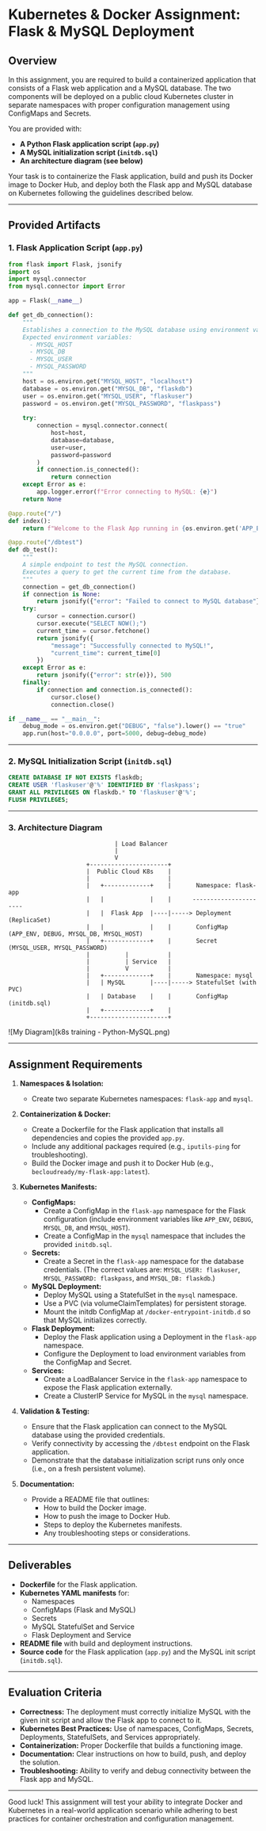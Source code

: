 
# Kubernetes & Docker Assignment: Flask & MySQL Deployment

## Overview

In this assignment, you are required to build a containerized application that consists of a Flask web application and a MySQL database. The two components will be deployed on a public cloud Kubernetes cluster in separate namespaces with proper configuration management using ConfigMaps and Secrets.

You are provided with:
- **A Python Flask application script (`app.py`)**
- **A MySQL initialization script (`initdb.sql`)**
- **An architecture diagram (see below)**

Your task is to containerize the Flask application, build and push its Docker image to Docker Hub, and deploy both the Flask app and MySQL database on Kubernetes following the guidelines described below.

---

## Provided Artifacts

### 1. Flask Application Script (`app.py`)

```python
from flask import Flask, jsonify
import os
import mysql.connector
from mysql.connector import Error

app = Flask(__name__)

def get_db_connection():
    """
    Establishes a connection to the MySQL database using environment variables.
    Expected environment variables:
      - MYSQL_HOST
      - MYSQL_DB
      - MYSQL_USER
      - MYSQL_PASSWORD
    """
    host = os.environ.get("MYSQL_HOST", "localhost")
    database = os.environ.get("MYSQL_DB", "flaskdb")
    user = os.environ.get("MYSQL_USER", "flaskuser")
    password = os.environ.get("MYSQL_PASSWORD", "flaskpass")
    
    try:
        connection = mysql.connector.connect(
            host=host,
            database=database,
            user=user,
            password=password
        )
        if connection.is_connected():
            return connection
    except Error as e:
        app.logger.error(f"Error connecting to MySQL: {e}")
    return None

@app.route("/")
def index():
    return f"Welcome to the Flask App running in {os.environ.get('APP_ENV', 'development')} mode!"

@app.route("/dbtest")
def db_test():
    """
    A simple endpoint to test the MySQL connection.
    Executes a query to get the current time from the database.
    """
    connection = get_db_connection()
    if connection is None:
        return jsonify({"error": "Failed to connect to MySQL database"}), 500
    try:
        cursor = connection.cursor()
        cursor.execute("SELECT NOW();")
        current_time = cursor.fetchone()
        return jsonify({
            "message": "Successfully connected to MySQL!",
            "current_time": current_time[0]
        })
    except Error as e:
        return jsonify({"error": str(e)}), 500
    finally:
        if connection and connection.is_connected():
            cursor.close()
            connection.close()

if __name__ == "__main__":
    debug_mode = os.environ.get("DEBUG", "false").lower() == "true"
    app.run(host="0.0.0.0", port=5000, debug=debug_mode)
```

---

### 2. MySQL Initialization Script (`initdb.sql`)

```sql
CREATE DATABASE IF NOT EXISTS flaskdb;
CREATE USER 'flaskuser'@'%' IDENTIFIED BY 'flaskpass';
GRANT ALL PRIVILEGES ON flaskdb.* TO 'flaskuser'@'%';
FLUSH PRIVILEGES;
```

---

### 3. Architecture Diagram

```                           | 
                              | Load Balancer
                              |
                              V 
                      +----------------------+
                      |  Public Cloud K8s    |
                      |                      |
                      |   +-------------+    |       Namespace: flask-app
                      |   |             |    |      ----------------------
                      |   |  Flask App  |----|-----> Deployment (ReplicaSet)
                      |   |             |    |       ConfigMap (APP_ENV, DEBUG, MYSQL_DB, MYSQL_HOST)
                      |   +-------------+    |       Secret (MYSQL_USER, MYSQL_PASSWORD)
                      |          |           |
                      |          | Service   |
                      |          V           |
                      |   +-------------+    |       Namespace: mysql
                      |   | MySQL       |----|-----> StatefulSet (with PVC)
                      |   | Database    |    |       ConfigMap (initdb.sql)
                      |   +-------------+    |
                      +----------------------+
```
![My Diagram](k8s training - Python-MySQL.png)


---

## Assignment Requirements

1. **Namespaces & Isolation:**
   - Create two separate Kubernetes namespaces: `flask-app` and `mysql`.

2. **Containerization & Docker:**
   - Create a Dockerfile for the Flask application that installs all dependencies and copies the provided `app.py`.
   - Include any additional packages required (e.g., `iputils-ping` for troubleshooting).
   - Build the Docker image and push it to Docker Hub (e.g., `becloudready/my-flask-app:latest`).

3. **Kubernetes Manifests:**
   - **ConfigMaps:**
     - Create a ConfigMap in the `flask-app` namespace for the Flask configuration (include environment variables like `APP_ENV`, `DEBUG`, `MYSQL_DB`, and `MYSQL_HOST`).
     - Create a ConfigMap in the `mysql` namespace that includes the provided `initdb.sql`.
   - **Secrets:**
     - Create a Secret in the `flask-app` namespace for the database credentials. (The correct values are: `MYSQL_USER: flaskuser`, `MYSQL_PASSWORD: flaskpass`, and `MYSQL_DB: flaskdb`.)
   - **MySQL Deployment:**
     - Deploy MySQL using a StatefulSet in the `mysql` namespace.
     - Use a PVC (via volumeClaimTemplates) for persistent storage.
     - Mount the initdb ConfigMap at `/docker-entrypoint-initdb.d` so that MySQL initializes correctly.
   - **Flask Deployment:**
     - Deploy the Flask application using a Deployment in the `flask-app` namespace.
     - Configure the Deployment to load environment variables from the ConfigMap and Secret.
   - **Services:**
     - Create a LoadBalancer Service in the `flask-app` namespace to expose the Flask application externally.
     - Create a ClusterIP Service for MySQL in the `mysql` namespace.

4. **Validation & Testing:**
   - Ensure that the Flask application can connect to the MySQL database using the provided credentials.
   - Verify connectivity by accessing the `/dbtest` endpoint on the Flask application.
   - Demonstrate that the database initialization script runs only once (i.e., on a fresh persistent volume).

5. **Documentation:**
   - Provide a README file that outlines:
     - How to build the Docker image.
     - How to push the image to Docker Hub.
     - Steps to deploy the Kubernetes manifests.
     - Any troubleshooting steps or considerations.

---

## Deliverables

- **Dockerfile** for the Flask application.
- **Kubernetes YAML manifests** for:
  - Namespaces
  - ConfigMaps (Flask and MySQL)
  - Secrets
  - MySQL StatefulSet and Service
  - Flask Deployment and Service
- **README file** with build and deployment instructions.
- **Source code** for the Flask application (`app.py`) and the MySQL init script (`initdb.sql`).

---

## Evaluation Criteria

- **Correctness:** The deployment must correctly initialize MySQL with the given init script and allow the Flask app to connect to it.
- **Kubernetes Best Practices:** Use of namespaces, ConfigMaps, Secrets, Deployments, StatefulSets, and Services appropriately.
- **Containerization:** Proper Dockerfile that builds a functioning image.
- **Documentation:** Clear instructions on how to build, push, and deploy the solution.
- **Troubleshooting:** Ability to verify and debug connectivity between the Flask app and MySQL.

---

Good luck! This assignment will test your ability to integrate Docker and Kubernetes in a real-world application scenario while adhering to best practices for container orchestration and configuration management.

